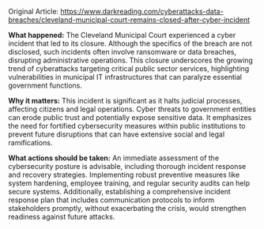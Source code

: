 Original Article: https://www.darkreading.com/cyberattacks-data-breaches/cleveland-municipal-court-remains-closed-after-cyber-incident

**What happened:** The Cleveland Municipal Court experienced a cyber incident that led to its closure. Although the specifics of the breach are not disclosed, such incidents often involve ransomware or data breaches, disrupting administrative operations. This closure underscores the growing trend of cyberattacks targeting critical public sector services, highlighting vulnerabilities in municipal IT infrastructures that can paralyze essential government functions.

**Why it matters:** This incident is significant as it halts judicial processes, affecting citizens and legal operations. Cyber threats to government entities can erode public trust and potentially expose sensitive data. It emphasizes the need for fortified cybersecurity measures within public institutions to prevent future disruptions that can have extensive social and legal ramifications.

**What actions should be taken:** An immediate assessment of the cybersecurity posture is advisable, including thorough incident response and recovery strategies. Implementing robust preventive measures like system hardening, employee training, and regular security audits can help secure systems. Additionally, establishing a comprehensive incident response plan that includes communication protocols to inform stakeholders promptly, without exacerbating the crisis, would strengthen readiness against future attacks.